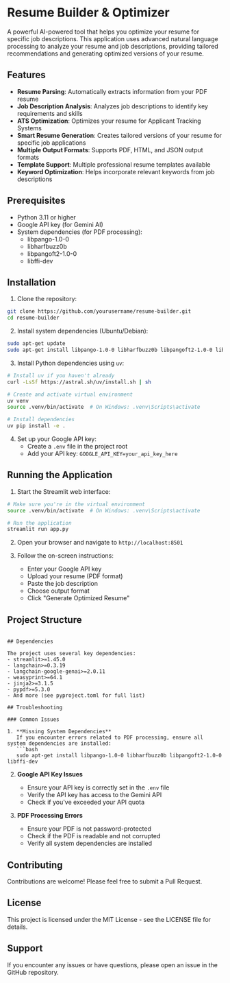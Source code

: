 # Resume Builder & Optimizer

A powerful AI-powered tool that helps you optimize your resume for specific job descriptions. This application uses advanced natural language processing to analyze your resume and job descriptions, providing tailored recommendations and generating optimized versions of your resume.

## Features

- **Resume Parsing**: Automatically extracts information from your PDF resume
- **Job Description Analysis**: Analyzes job descriptions to identify key requirements and skills
- **ATS Optimization**: Optimizes your resume for Applicant Tracking Systems
- **Smart Resume Generation**: Creates tailored versions of your resume for specific job applications
- **Multiple Output Formats**: Supports PDF, HTML, and JSON output formats
- **Template Support**: Multiple professional resume templates available
- **Keyword Optimization**: Helps incorporate relevant keywords from job descriptions

## Prerequisites

- Python 3.11 or higher
- Google API key (for Gemini AI)
- System dependencies (for PDF processing):
  - libpango-1.0-0
  - libharfbuzz0b
  - libpangoft2-1.0-0
  - libffi-dev

## Installation

1. Clone the repository:
```bash
git clone https://github.com/yourusername/resume-builder.git
cd resume-builder
```

2. Install system dependencies (Ubuntu/Debian):
```bash
sudo apt-get update
sudo apt-get install libpango-1.0-0 libharfbuzz0b libpangoft2-1.0-0 libffi-dev
```

3. Install Python dependencies using `uv`:
```bash
# Install uv if you haven't already
curl -LsSf https://astral.sh/uv/install.sh | sh

# Create and activate virtual environment
uv venv
source .venv/bin/activate  # On Windows: .venv\Scripts\activate

# Install dependencies
uv pip install -e .
```

4. Set up your Google API key:
   - Create a `.env` file in the project root
   - Add your API key: `GOOGLE_API_KEY=your_api_key_here`

## Running the Application

1. Start the Streamlit web interface:
```bash
# Make sure you're in the virtual environment
source .venv/bin/activate  # On Windows: .venv\Scripts\activate

# Run the application
streamlit run app.py
```

2. Open your browser and navigate to `http://localhost:8501`

3. Follow the on-screen instructions:
   - Enter your Google API key
   - Upload your resume (PDF format)
   - Paste the job description
   - Choose output format
   - Click "Generate Optimized Resume"

## Project Structure

```

## Dependencies

The project uses several key dependencies:
- streamlit>=1.45.0
- langchain>=0.3.19
- langchain-google-genai>=2.0.11
- weasyprint>=64.1
- jinja2>=3.1.5
- pypdf>=5.3.0
- And more (see pyproject.toml for full list)

## Troubleshooting

### Common Issues

1. **Missing System Dependencies**
   If you encounter errors related to PDF processing, ensure all system dependencies are installed:
   ```bash
   sudo apt-get install libpango-1.0-0 libharfbuzz0b libpangoft2-1.0-0 libffi-dev
   ```

2. **Google API Key Issues**
   - Ensure your API key is correctly set in the `.env` file
   - Verify the API key has access to the Gemini API
   - Check if you've exceeded your API quota

3. **PDF Processing Errors**
   - Ensure your PDF is not password-protected
   - Check if the PDF is readable and not corrupted
   - Verify all system dependencies are installed

## Contributing

Contributions are welcome! Please feel free to submit a Pull Request.

## License

This project is licensed under the MIT License - see the LICENSE file for details.

## Support

If you encounter any issues or have questions, please open an issue in the GitHub repository.